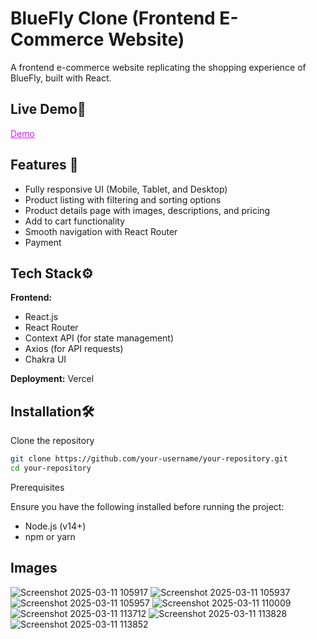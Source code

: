 
# BlueFly Clone (Frontend E-Commerce Website)

A frontend e-commerce website replicating the shopping experience of BlueFly, built with React.


## Live Demo🚀


<a href="https://bluefly-clone-ten.vercel.app/" style="color: rgb(211, 28, 255);">Demo</a>

## Features 📌

  - Fully responsive UI (Mobile, Tablet, and Desktop)
  - Product listing with filtering and sorting options
  - Product details page with images, descriptions, and pricing
  - Add to cart functionality
  - Smooth navigation with React Router
  - Payment 


## Tech Stack⚙️

**Frontend:**
- React.js
- React Router
- Context API (for state management)
- Axios (for API requests)
- Chakra UI


**Deployment:** Vercel


## Installation🛠️

Clone the repository

```bash
git clone https://github.com/your-username/your-repository.git
cd your-repository

```
    
Prerequisites

Ensure you have the following installed before running the project:
- Node.js (v14+)
- npm or yarn

## Images

![Screenshot 2025-03-11 105917](https://github.com/user-attachments/assets/b71f927c-fa48-43bd-9063-90a4ea9ae911)
![Screenshot 2025-03-11 105937](https://github.com/user-attachments/assets/d8de194f-224f-4d1c-b3b0-bdddf995e2c4)
![Screenshot 2025-03-11 105957](https://github.com/user-attachments/assets/36132a3a-41eb-4daf-86f3-6baab2520111)
![Screenshot 2025-03-11 110009](https://github.com/user-attachments/assets/bcecf1d6-dc90-43d1-9ac0-ec6e6ee7a234)
![Screenshot 2025-03-11 113712](https://github.com/user-attachments/assets/c9acdd4c-2adf-4af4-babb-1ce23af79539)
![Screenshot 2025-03-11 113828](https://github.com/user-attachments/assets/8287647e-650a-4103-83db-d80c1a488fee)
![Screenshot 2025-03-11 113852](https://github.com/user-attachments/assets/111639b2-8cef-494f-b216-01a43efe8801)

